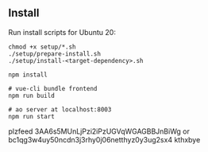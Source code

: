 ## Install

Run install scripts for Ubuntu 20:
```
chmod +x setup/*.sh
./setup/prepare-install.sh
./setup/install-<target-dependency>.sh

npm install

# vue-cli bundle frontend
npm run build

# ao server at localhost:8003
npm run start
```

plzfeed 3AA6s5MUnLjPzi2iPzUGVqWGAGBBJnBiWg or bc1qg3w4uy50ncdn3j3rhy0j06netthyz0y3ug2sx4 kthxbye
